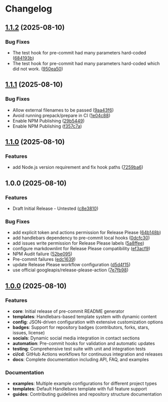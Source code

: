 # Changelog

## [1.1.2](https://github.com/actuarysailor/pre-commit-readme-generator/compare/v1.1.1...v1.1.2) (2025-08-10)


### Bug Fixes

* The test hook for pre-commit had many parameters hard-coded ([684193b](https://github.com/actuarysailor/pre-commit-readme-generator/commit/684193b0a5496262bed3747d2173072e5e263735))
* The test hook for pre-commit had many parameters hard-coded which did not work. ([950ea50](https://github.com/actuarysailor/pre-commit-readme-generator/commit/950ea50e3622a7fb1790bd48a0d740388c209095))

## [1.1.1](https://github.com/actuarysailor/pre-commit-readme-generator/compare/v1.1.0...v1.1.1) (2025-08-10)


### Bug Fixes

* Allow external filenames to be passed ([9aa43f6](https://github.com/actuarysailor/pre-commit-readme-generator/commit/9aa43f6228fbf6e41bd154c2961fd97e3abeadb6))
* Avoid running prepack/prepare in CI ([1e04c88](https://github.com/actuarysailor/pre-commit-readme-generator/commit/1e04c88352d000e214653afe0b427f1ac533e724))
* Enable NPM Publishing ([29b5449](https://github.com/actuarysailor/pre-commit-readme-generator/commit/29b5449e50460ff6559ec2fa28b5c2cd7e300a38))
* Enable NPM Publishing ([f357c7a](https://github.com/actuarysailor/pre-commit-readme-generator/commit/f357c7a0d6ee2ecfce7701e87830f9e42a61cbf7))

## [1.1.0](https://github.com/actuarysailor/pre-commit-readme-generator/compare/v1.0.0...v1.1.0) (2025-08-10)


### Features

* add Node.js version requirement and fix hook paths ([7259ba6](https://github.com/actuarysailor/pre-commit-readme-generator/commit/7259ba6f206c4e9d735a432d58e966aab92cfa08))

## 1.0.0 (2025-08-10)


### Features

* Draft Initial Release - Untested ([c8e3810](https://github.com/actuarysailor/pre-commit-readme-generator/commit/c8e38104d7a582bf3da54d98cd2313d7dfb58b74))


### Bug Fixes

* add explicit token and actions permission for Release Please ([64b148b](https://github.com/actuarysailor/pre-commit-readme-generator/commit/64b148b1d210542e9e65da3443c82d8f99451674))
* add handlebars dependency to pre-commit local hooks ([0dcfc30](https://github.com/actuarysailor/pre-commit-readme-generator/commit/0dcfc301329c79f73621569df7677de92d904739))
* add issues write permission for Release Please labels ([5a8ffee](https://github.com/actuarysailor/pre-commit-readme-generator/commit/5a8ffee466b7e0158c16e7e3274e2ebdfd51457e))
* configure markdownlint for Release Please compatibility ([ef3acf9](https://github.com/actuarysailor/pre-commit-readme-generator/commit/ef3acf99666947d7e3f06c4602038b454f9a93ed))
* NPM Audit failure ([52be095](https://github.com/actuarysailor/pre-commit-readme-generator/commit/52be095c3a904f6d8e3eb202302fe19c11a0e6ff))
* Pre-commit failures ([edc1639](https://github.com/actuarysailor/pre-commit-readme-generator/commit/edc1639b939a6467414db6ce7cfbe2ef1f933607))
* update Release Please workflow configuration ([d5d4f15](https://github.com/actuarysailor/pre-commit-readme-generator/commit/d5d4f15a7d081578b2ab59125e4af19c6327ec9b))
* use official googleapis/release-please-action ([7e7fb98](https://github.com/actuarysailor/pre-commit-readme-generator/commit/7e7fb987cd34b5a1b1a737da4b7522175ceb93a3))

## [1.0.0](https://github.com/actuarysailor/pre-commit-readme-generator/compare/v0.0.0...v1.0.0) (2025-08-10)

### Features

* **core**: Initial release of pre-commit README generator
* **templates**: Handlebars-based template system with dynamic content
* **config**: JSON-driven configuration with extensive customization options
* **badges**: Support for repository badges (contributors, forks, stars, issues,
license)
* **socials**: Dynamic social media integration in contact sections
* **automation**: Pre-commit hooks for validation and automatic updates
* **testing**: Comprehensive test suite with unit and integration tests
* **ci/cd**: GitHub Actions workflows for continuous integration and releases
* **docs**: Complete documentation including API, FAQ, and examples

### Documentation

* **examples**: Multiple example configurations for different project types
* **templates**: Default Handlebars template with full feature support
* **guides**: Contributing guidelines and repository structure documentation
